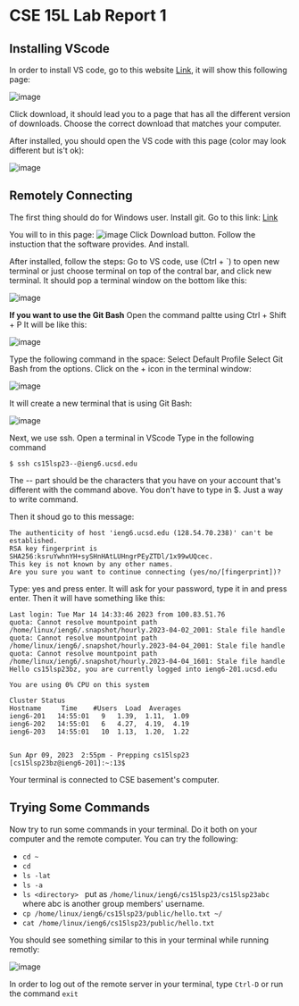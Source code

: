 # CSE 15L Lab Report 1

## Installing VScode

In order to install VS code, go to this website [Link](https://code.visualstudio.com/), it will show this following page:

![image](https://user-images.githubusercontent.com/98847913/230797124-d390eab2-7fea-4460-b5f8-32685dcc8d63.png)

Click download, it should lead you to a page that has all the different version of downloads. Choose the correct download that matches your computer. 

After installed, you should open the VS code with this page (color may look different but is't ok):

![image](https://user-images.githubusercontent.com/98847913/230797345-b9cecb37-8265-4cd8-9913-9d5e46429e60.png)

## Remotely Connecting

The first thing should do for Windows user. 
Install git. Go to this link: [Link](https://gitforwindows.org/)

You will to in this page:
![image](https://user-images.githubusercontent.com/98847913/230797506-894ceda6-75ee-4bbf-bb16-e83b2f96b2d9.png)
Click Download button. Follow the instuction that the software provides. And install. 

After installed, follow the steps:
Go to VS code, use (Ctrl + `) to open new terminal or just choose terminal  on top of the contral bar, and click new terminal.
It should pop a terminal window on the bottom like this:

![image](https://user-images.githubusercontent.com/98847913/230797727-b1fa5486-3cc5-46b8-8be2-5ce501137eaa.png)

**If you want to use the Git Bash**
Open the command paltte using Ctrl + Shift + P
It will be like this:

![image](https://user-images.githubusercontent.com/98847913/230797778-828e0734-bf2e-47f9-86f6-e7d4bce14e4a.png)

Type the following command in the space: Select Default Profile
Select Git Bash from the options.
Click on the + icon in the terminal window:

![image](https://user-images.githubusercontent.com/98847913/230797935-d2cf6312-ee99-47a2-b00a-f77d55c638a9.png)

It will create a new terminal that is using Git Bash:

![image](https://user-images.githubusercontent.com/98847913/230797997-7eef37bf-b201-4a4e-bdc7-dfb4a9c2d48e.png)

Next, we use ssh. Open a terminal in VScode
Type in the following command

```
$ ssh cs15lsp23--@ieng6.ucsd.edu
```

The -- part should be the characters that you have on your account that's different with the command above. 
You don't have to type in $. Just a way to write command. 

Then it shoud go to this message:
```
The authenticity of host 'ieng6.ucsd.edu (128.54.70.238)' can't be established.
RSA key fingerprint is SHA256:ksruYwhnYH+sySHnHAtLUHngrPEyZTDl/1x99wUQcec.     
This key is not known by any other names.
Are you sure you want to continue connecting (yes/no/[fingerprint])? 
```

Type: yes and press enter. 
It will ask for your password, type it in and press enter.
Then it will have something like this:

```
Last login: Tue Mar 14 14:33:46 2023 from 100.83.51.76
quota: Cannot resolve mountpoint path /home/linux/ieng6/.snapshot/hourly.2023-04-02_2001: Stale file handle
quota: Cannot resolve mountpoint path /home/linux/ieng6/.snapshot/hourly.2023-04-04_2001: Stale file handle
quota: Cannot resolve mountpoint path /home/linux/ieng6/.snapshot/hourly.2023-04-04_1601: Stale file handle
Hello cs15lsp23bz, you are currently logged into ieng6-201.ucsd.edu

You are using 0% CPU on this system

Cluster Status 
Hostname     Time    #Users  Load  Averages  
ieng6-201   14:55:01   9   1.39,  1.11,  1.09
ieng6-202   14:55:01   6   4.27,  4.19,  4.19
ieng6-203   14:55:01   10  1.13,  1.20,  1.22

 
Sun Apr 09, 2023  2:55pm - Prepping cs15lsp23
[cs15lsp23bz@ieng6-201]:~:13$ 
```

Your terminal is connected to CSE basement's computer. 

## Trying Some Commands

Now try to run some commands in your terminal. Do it both on your computer and the remote computer. 
You can try the following:
* ```cd ~```
* ```cd```
* ```ls -lat```
* ```ls -a```
* ```ls <directory> ```
 put <directory> as ```/home/linux/ieng6/cs15lsp23/cs15lsp23abc``` where abc is another group members' username. 
* ```cp /home/linux/ieng6/cs15lsp23/public/hello.txt ~/```
* ```cat /home/linux/ieng6/cs15lsp23/public/hello.txt```

You should see something similar to this in your terminal while running remotly:
 
 ![image](https://user-images.githubusercontent.com/98847913/230798791-2d7cc5c8-029b-4a14-ad1a-db7ffce5ac3b.png)

In order to log out of the remote server in your terminal, type ```Ctrl-D``` or run the command ```exit```
